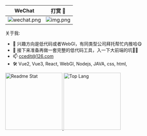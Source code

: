 
|                                     WeChat                                      |                                                打赏 :confetti_ball:                                                 | 
|:-------------------------------------------------------------------------------:|:-----------------------------------------------------------------------------------------------------------------:| 
| ![wechat.png](https://github.com/Cc-Edit/CcClip/blob/master/public/user/wechat.png) | ![img.png](https://github.com/Cc-Edit/CcClip/blob/master/public/user/img.png) |

<!--
**adminV/adminV** is a ✨ _special_ ✨ repository because its `README.md` (this file) appears on your GitHub profile.

Here are some ideas to get you started:

- 🔭 I’m currently working on ...
- 🌱 I’m currently learning ...
- 👯 I’m looking to collaborate on ...
- 🤔 I’m looking for help with ...
- 💬 Ask me about ...
- 📫 How to reach me: ...
- 😄 Pronouns: ...
- ⚡ Fun fact: ...
-->


关于我:
- 💼 兴趣方向是低代码或者WebGl，有同类型公司拜托帮忙内推哈😋 
- 🔭 接下来准备再做一套完整的低代码工具，入一下大前端的坑💪🏻 
- 📫 ccedit@126.com
- 🛠️ Vue2, Vue3, React, WebGl, Nodejs, JAVA, css, html, 

<a href="https://github.com/Cc-Edit">
  <img src="https://github-readme-stats.vercel.app/api?username=Cc-Edit&show_icons=true" alt="Readme Stat" height="180em" />
  <img src="https://github-readme-stats.vercel.app/api/top-langs/?username=Cc-Edit&layout=compact" alt="Top Lang" height="180em" />
</a>
